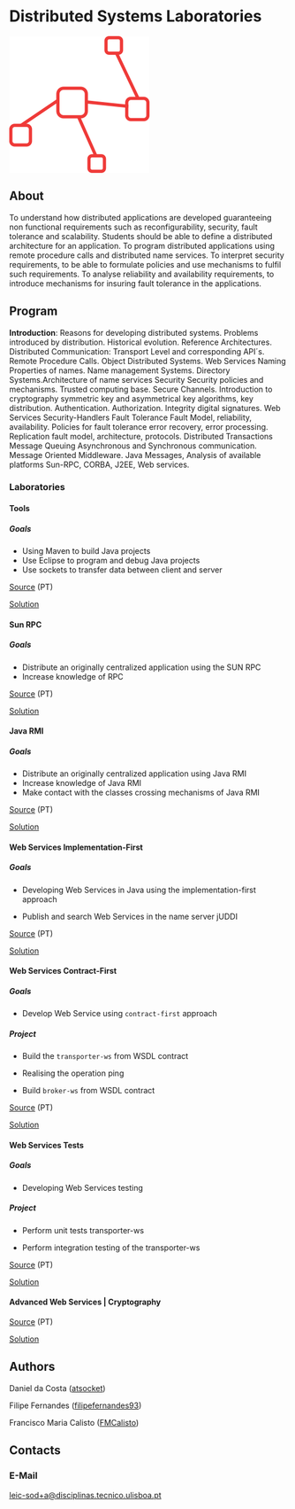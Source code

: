 # Distributed Systems Laboratories

<img src="assets/icon-design.png" alt="Distributed Systems" align="center"/>

## About

To understand how distributed applications are developed guaranteeing non functional requirements such as reconfigurability, security, fault tolerance and scalability. Students should be able to define a distributed architecture for an application. To program distributed applications using remote procedure calls and distributed name services. To interpret security requirements, to be able to formulate policies and use mechanisms to fulfil such requirements. To analyse reliability and availability requirements, to introduce mechanisms for insuring fault tolerance in the applications.

## Program

**Introduction**: Reasons for developing distributed systems. Problems introduced by distribution. Historical evolution. Reference Architectures. Distributed Communication: Transport Level and corresponding API´s. Remote Procedure Calls. Object Distributed Systems. Web Services Naming Properties of names. Name management Systems. Directory Systems.Architecture of name services Security Security policies and mechanisms. Trusted computing base. Secure Channels. Introduction to cryptography symmetric key and asymmetrical key algorithms, key distribution. Authentication. Authorization. Integrity digital signatures. Web Services Security-Handlers Fault Tolerance Fault Model, reliability, availability. Policies for fault tolerance error recovery, error processing. Replication fault model, architecture, protocols. Distributed Transactions Message Queuing Asynchronous and Synchronous communication. Message Oriented Middleware. Java Messages, Analysis of available platforms Sun-RPC, CORBA, J2EE, Web services.

### Laboratories

#### Tools

##### Goals

* Using Maven to build Java projects
* Use Eclipse to program and debug Java projects
* Use sockets to transfer data between client and server

[Source](http://disciplinas.tecnico.ulisboa.pt/leic-sod/2015-2016/labs/02-tools/index.html) (PT)

[Solution](https://github.com/FMCalisto/socket-client-server)

#### Sun RPC

##### Goals

* Distribute an originally centralized application using the SUN RPC
* Increase knowledge of RPC

[Source](http://disciplinas.tecnico.ulisboa.pt/leic-sod/2015-2016/labs/03-rpc/index.html) (PT)

[Solution](https://github.com/FMCalisto/ttt-sun-rpc-noughts-crosses-game)

#### Java RMI

##### Goals

* Distribute an originally centralized application using Java RMI
* Increase knowledge of Java RMI
* Make contact with the classes crossing mechanisms of Java RMI

[Source](http://disciplinas.tecnico.ulisboa.pt/leic-sod/2015-2016/labs/04-rmi/index.html) (PT)

[Solution](https://github.com/FMCalisto/ttt-java-rmi-noughts-crosses-game)

#### Web Services Implementation-First

##### Goals

- Developing Web Services in Java using the implementation-first approach

- Publish and search Web Services in the name server jUDDI

[Source](http://disciplinas.tecnico.ulisboa.pt/leic-sod/2015-2016/labs/05-ws1/index.html) (PT)

[Solution](https://github.com/FMCalisto/ttt-web-service-noughts-crosses-game-2)

#### Web Services Contract-First

##### Goals

- Develop Web Service using ```contract-first``` approach

##### Project

- Build the ```transporter-ws``` from WSDL contract

- Realising the operation ping

- Build ```broker-ws``` from WSDL contract

[Source](http://disciplinas.tecnico.ulisboa.pt/leic-sod/2015-2016/labs/06-ws2/index.html) (PT)

[Solution](https://github.com/FMCalisto/web-services-contract-first)

#### Web Services Tests

##### Goals

- Developing Web Services testing

##### Project

- Perform unit tests transporter-ws

- Perform integration testing of the transporter-ws

[Source](http://disciplinas.tecnico.ulisboa.pt/leic-sod/2015-2016/labs/07-ws3/index.html) (PT)

[Solution](https://github.com/FMCalisto/web-services-tests)

#### Advanced Web Services | Cryptography

[Source]() (PT)

[Solution]()

## Authors

Daniel da Costa ([atsocket](https://github.com/atsoket))

Filipe Fernandes ([filipefernandes93](https://github.com/filipefernandes93))

Francisco Maria Calisto ([FMCalisto](https://github.com/filipefernandes93))

## Contacts

### E-Mail

leic-sod+a@disciplinas.tecnico.ulisboa.pt
